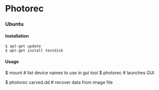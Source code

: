 Photorec
========

### Ubuntu

#### Installation

	$ apt-get update
	$ apt-get install testdisk

#### Usage

$ mount      # list device names to use in gui tool
$ photorec   # launches GUI

$ photorec carved.dd   # recover data from image file
